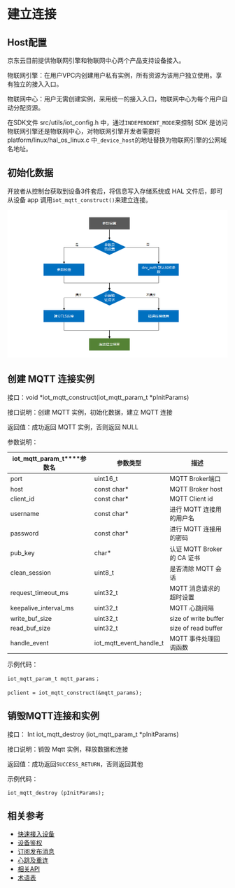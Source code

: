# 建立连接

## Host配置

京东云目前提供物联网引擎和物联网中心两个产品支持设备接入。

物联网引擎：在用户VPC内创建用户私有实例，所有资源为该用户独立使用。享有独立的接入入口。

物联网中心：用户无需创建实例，采用统一的接入入口，物联网中心为每个用户自动分配资源。

在SDK文件 src/utils/iot_config.h 中，通过`INDEPENDENT_MODE`来控制 SDK 是访问物联网引擎还是物联网中心，对物联网引擎开发者需要将platform/linux/hal_os_linux.c 中`_device_host`的地址替换为物联网引擎的公网域名地址。



## 初始化数据

开放者从控制台获取到设备3件套后，将信息写入存储系统或 HAL 文件后，即可从设备 app 调用`iot_mqtt_construct()`来建立连接。

 ![设备连接](../../../../image/IoT/IoT-DeviceSDK/Connection1.png)

## 创建 MQTT 连接实例

接口：void *iot_mqtt_construct(iot_mqtt_param_t *pInitParams) 

接口说明：创建 MQTT 实例，初始化数据，建立 MQTT 连接

返回值：成功返回 MQTT 实例，否则返回 NULL

参数说明：

| **iot_mqtt_param_t****参数名** | **参数类型**            | **描述**             |
| ------------------------------ | ----------------------| -------------------- |
| port                           | uint16_t              | MQTT Broker端口      |
| host                           | const char*            | MQTT Broker host     |
| client_id                      | const char*           | MQTT Client id       |
| username                       | const char*           | 进行 MQTT 连接用的用户名    |
| password                       | const char*           | 进行 MQTT 连接用的密码     |
| pub_key                        | char*                 | 认证 MQTT Broker 的 CA 证书    |
| clean_session                  | uint8_t               | 是否清除 MQTT 会话     |
| request_timeout_ms             | uint32_t              | MQTT 消息请求的超时设置      |
| keepalive_interval_ms          | uint32_t              | MQTT 心跳间隔
| write_buf_size                 | uint32_t              | size of write buffer |
| read_buf_size                  | uint32_t              | size of read buffer  |
| handle_event                  | iot_mqtt_event_handle_t | MQTT 事件处理回调函数   |

示例代码：

```
iot_mqtt_param_t mqtt_params；

pclient = iot_mqtt_construct(&mqtt_params);
```



## 销毁MQTT连接和实例

接口： Int iot_mqtt_destroy (iot_mqtt_param_t *pInitParams)

接口说明：销毁 Mqtt 实例，释放数据和连接

返回值：成功返回`SUCCESS_RETURN`，否则返回其他


 示例代码：

```
iot_mqtt_destroy (pInitParams);
```

## 相关参考

- [快速接入设备](../Developer-Guide-Device/DeviceEasyLink.md)
- [设备鉴权](../Developer-Guide-Device/AuthenticateDevices.md)
- [订阅发布消息](../Developer-Guide-Device/SubPub.md)
- [心跳及重连](../Developer-Guide-Device/HeartBeat-Reconnection.md)
- [相关API](../Developer-Guide-Device/API.md)
- [术语表](../Developer-Guide-Device/Glossary.md)
